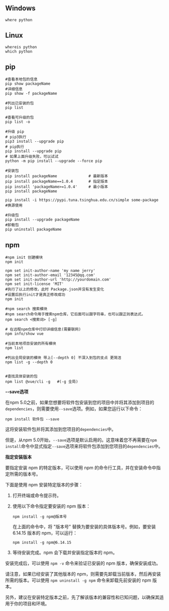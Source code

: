 ## Windows

```shell
where python
```

## Linux

```shell
whereis python
which python
```

## pip

```shell
#查看本地包的信息
pip show packageName
#详细信息
pip show -f packageName

#列出已安装的包
pip list

#查看可升级的包
pip list -o

#升级 pip
# pip3执行
pip3 install --upgrade pip
# pip执行
pip install --upgrade pip
# 如果上面升级失败，可以试试
python -m pip install --upgrade --force pip

#安装包
pip install packageName              # 最新版本
pip install packageName==1.0.4       # 指定版本
pip install 'packageName>=1.0.4'     # 最小版本
pip install packageName 

pip install -i https://pypi.tuna.tsinghua.edu.cn/simple some-package  #换源使用

#升级包
pip install --upgrade packageName
#卸载包
pip uninstall packageName
```

## npm

```shell
#npm init 创建模块
npm init

npm set init-author-name 'my name jerry'
npm set init-author-email '12345@qq.com'
npm set init-author-url 'http://yourdomain.com'
npm set init-license 'MIT'
#执行了以上的修改，此时 Package.json并没有发生变化
#设置后执行init才是真正修改成功
npm init

#npm search 搜索模块
#npm search命令用于搜索npm仓库，它后面可以跟字符串，也可以跟正则表达式。
npm search <搜索词> [-g]

# 在远程npm仓库中打印详细信息(需要联网)
npm info/show vue 

#当前本地项目安装的所有模块
npm list

#列出全局安装的模块 带上[--depth 0] 不深入到包的支点 更简洁
npm list -g --depth 0


#查找具体安装的包
npm list @vue/cli -g   #(-g 全局)
```

**--save选项**

在npm 5.0之前，如果您想要将软件包安装到您的项目中并将其添加到项目的`dependencies`，则需要使用`--save`选项。例如，如果您运行以下命令：

```shell
npm install 软件包 --save
```

这将安装软件包并将其添加到您项目的`dependencies`中。

但是，从npm 5.0开始，`--save`选项是默认启用的。这意味着您不再需要在`npm install`命令中显式指定`--save`选项来将软件包添加到您项目的`dependencies`中。

**指定安装版本**

要指定安装 npm 的特定版本，可以使用 npm 的命令行工具，并在安装命令中指定所需的版本号。

下面是使用 npm 安装特定版本的步骤：

1. 打开终端或命令提示符。

2. 使用以下命令指定要安装的 npm 版本：
   ```
   npm install -g npm@版本号
   ```
   在上面的命令中，将 "版本号" 替换为要安装的具体版本号。例如，要安装 6.14.15 版本的 npm，可以运行：
   ```
   npm install -g npm@6.14.15
   ```

3. 等待安装完成。npm 会下载并安装指定版本的 npm。

安装完成后，可以使用 `npm -v` 命令来验证已安装的 npm 版本，确保安装成功。

请注意，如果已经安装了其他版本的 npm，则需要先卸载当前版本，然后再安装所需的版本。可以使用 `npm uninstall -g npm` 命令来卸载先前安装的 npm 版本。

另外，建议在安装特定版本之前，先了解该版本的兼容性和已知问题，以确保其适用于你的项目和环境。